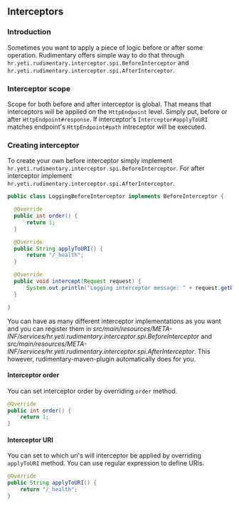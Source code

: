 ## Interceptors

### Introduction
Sometimes you want to apply a piece of logic before or after some operation. Rudimentary offers simple way to do that through
`hr.yeti.rudimentary.interceptor.spi.BeforeInterceptor` and `hr.yeti.rudimentary.interceptor.spi.AfterInterceptor`.

### Interceptor scope
Scope for both before and after interceptor is global. That means that interceptors will be applied on the `HttpEndpoint` level. Simply put, before or after `HttpEndpoint#response`. If interceptor's `Interceptor#applyToURI` matches endpoint's `HttpEndpoint#path` intreceptor will be executed.

### Creating interceptor
To create your own before interceptor simply implement `hr.yeti.rudimentary.interceptor.spi.BeforeInterceptor`. For after interceptor implement `hr.yeti.rudimentary.interceptor.spi.AfterInterceptor`.

```java
public class LoggingBeforeInterceptor implements BeforeInterceptor {

  @Override
  public int order() {
      return 1;
  }

  @Override
  public String applyToURI() {
      return "/_health";
  }

  @Override
  public void intercept(Request request) {
      System.out.println("Logging interceptor message: " + request.getUri().toString());
  }

}
```

You can have as many different interceptor implementations as you want and you can register them in *src/main/resources/META-INF/services/hr.yeti.rudimentary.interceptor.spi.BeforeInterceptor* and *src/main/resources/META-INF/services/hr.yeti.rudimentary.interceptor.spi.AfterInterceptor*. This however, rudimentary-maven-plugin automatically does for you.

#### Interceptor order
You can set interceptor order by overriding `order` method.
```java
@Override
public int order() {
    return 1;
}
```

#### Interceptor URI
You can set to which uri's will interceptor be applied by overriding `applyToURI` method.
You can use regular expression to define URIs.
```java
@Override
public String applyToURI() {
    return "/_health";
}
```

